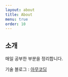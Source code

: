 ```yaml
---
layout: about
title: About
menu: true
order: 10
---
```


## 소개

매일 공부한 부분을 정리합니다.

기술 블로그 : [아무코딩](https://developer-Azderica.tistory.com)

